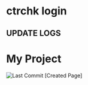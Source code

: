 # ctrchk login 
## UPDATE LOGS
# My Project
![Last Commit](https://img.shields.io/github/last-commit/username/repo)
[Created Page]
